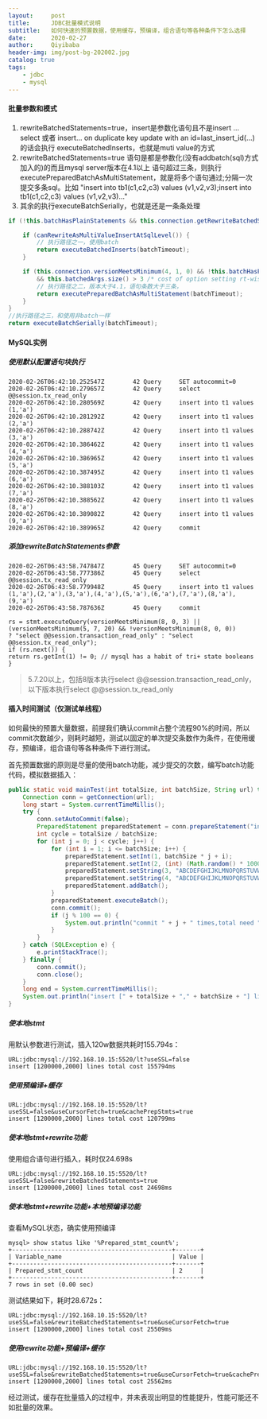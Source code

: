 ```yaml
---
layout:     post                    
title:     	JDBC批量模式说明										
subtitle:   如何快速的预置数据，使用缓存，预编译，组合语句等各种条件下怎么选择
date:       2020-02-27           
author:     Qiyibaba               
header-img: img/post-bg-202002.jpg   
catalog: true                     
tags:                               
    - jdbc
    - mysql
---
```




#### 批量参数和模式

1. rewriteBatchedStatements=true，insert是参数化语句且不是insert ... select 或者 insert... on duplicate key update with an id=last_insert_id(...)的话会执行 executeBatchedInserts，也就是muti value的方式
2. rewriteBatchedStatements=true 语句是都是参数化(没有addbatch(sql)方式加入的)的而且mysql server版本在4.1以上 语句超过三条，则执行executePreparedBatchAsMultiStatement，就是将多个语句通过;分隔一次提交多条sql。比如 "insert into tb1(c1,c2,c3) values (v1,v2,v3);insert into tb1(c1,c2,c3) values (v1,v2,v3)..."
3. 其余的执行executeBatchSerially，也就是还是一条条处理

```java
if (!this.batchHasPlainStatements && this.connection.getRewriteBatchedStatements()) {

    if (canRewriteAsMultiValueInsertAtSqlLevel()) {
        // 执行路径之一，使用batch
        return executeBatchedInserts(batchTimeout);
    }

    if (this.connection.versionMeetsMinimum(4, 1, 0) && !this.batchHasPlainStatements && this.batchedArgs != null
        && this.batchedArgs.size() > 3 /* cost of option setting rt-wise */) {
        // 执行路径之二，版本大于4.1，语句条数大于三条，
        return executePreparedBatchAsMultiStatement(batchTimeout);
    }
}
//执行路径之三，和使用非batch一样
return executeBatchSerially(batchTimeout);
```

#### MySQL实例

##### 使用默认配置语句块执行

```
2020-02-26T06:42:10.252547Z        42 Query     SET autocommit=0
2020-02-26T06:42:10.279657Z        42 Query     select @@session.tx_read_only
2020-02-26T06:42:10.280569Z        42 Query     insert into t1 values (1,'a')
2020-02-26T06:42:10.281292Z        42 Query     insert into t1 values (2,'a')
2020-02-26T06:42:10.288742Z        42 Query     insert into t1 values (3,'a')
2020-02-26T06:42:10.386462Z        42 Query     insert into t1 values (4,'a')
2020-02-26T06:42:10.386965Z        42 Query     insert into t1 values (5,'a')
2020-02-26T06:42:10.387495Z        42 Query     insert into t1 values (6,'a')
2020-02-26T06:42:10.388103Z        42 Query     insert into t1 values (7,'a')
2020-02-26T06:42:10.388562Z        42 Query     insert into t1 values (8,'a')
2020-02-26T06:42:10.389082Z        42 Query     insert into t1 values (9,'a')
2020-02-26T06:42:10.389965Z        42 Query     commit
```

##### 添加rewriteBatchStatements参数

```
2020-02-26T06:43:58.747847Z        45 Query     SET autocommit=0
2020-02-26T06:43:58.777386Z        45 Query     select @@session.tx_read_only
2020-02-26T06:43:58.779948Z        45 Query     insert into t1 values (1,'a'),(2,'a'),(3,'a'),(4,'a'),(5,'a'),(6,'a'),(7,'a'),(8,'a'),(9,'a')
2020-02-26T06:43:58.787636Z        45 Query     commit
```

```
rs = stmt.executeQuery(versionMeetsMinimum(8, 0, 3) || (versionMeetsMinimum(5, 7, 20) && !versionMeetsMinimum(8, 0, 0))
? "select @@session.transaction_read_only" : "select @@session.tx_read_only");
if (rs.next()) {
return rs.getInt(1) != 0; // mysql has a habit of tri+ state booleans
}
```

> 5.7.20以上，包括8版本执行select @@session.transaction_read_only，以下版本执行select @@session.tx_read_only

#### 插入时间测试（仅测试单线程）

如何最快的预置大量数据，前提我们确认commit占整个流程90%的时间，所以commit次数越少，则耗时越短，测试以固定的单次提交条数作为条件，在使用缓存，预编译，组合语句等各种条件下进行测试。

首先预置数据的原则是尽量的使用batch功能，减少提交的次数，编写batch功能代码，模拟数据插入：

```java
public static void mainTest(int totalSize, int batchSize, String url) throws SQLException {
    Connection conn = getConnection(url);
    long start = System.currentTimeMillis();
    try {
        conn.setAutoCommit(false);
        PreparedStatement preparedStatement = conn.prepareStatement("insert into sbtest1(id,k,c,pad) values (?,?,?,?)");
        int cycle = totalSize / batchSize;
        for (int j = 0; j < cycle; j++) {
            for (int i = 1; i <= batchSize; i++) {
                preparedStatement.setInt(1, batchSize * j + i);
                preparedStatement.setInt(2, (int) (Math.random() * 100000000));
                preparedStatement.setString(3, "ABCDEFGHIJKLMNOPQRSTUVWXYZ-ABCDEFGHIJKLMNOPQRSTUVWXYZ-ABCDEFGHIJKLMNOPQRSTUVWXYZ-ABCDEFGHIJKLMNOPQRSTUVWXYZ");
                preparedStatement.setString(4, "ABCDEFGHIJKLMNOPQRSTUVWXYZ-ABCDEFGHIJKLMNOPQRSTUVWXYZ");
                preparedStatement.addBatch();
            }
            preparedStatement.executeBatch();
            conn.commit();
            if (j % 100 == 0) {
                System.out.println("commit " + j + " times,total need " + cycle + " times");
            }
        }
    } catch (SQLException e) {
        e.printStackTrace();
    } finally {
        conn.commit();
        conn.close();
    }
    long end = System.currentTimeMillis();
    System.out.println("insert [" + totalSize + "," + batchSize + "] lines total cost " + (end - start) + "ms");
}
```

##### 使本地stmt

用默认参数进行测试，插入120w数据共耗时155.794s：

```
URL:jdbc:mysql://192.168.10.15:5520/lt?useSSL=false
insert [1200000,2000] lines total cost 155794ms
```

##### 使用预编译+缓存

```
URL:jdbc:mysql://192.168.10.15:5520/lt?useSSL=false&useCursorFetch=true&cachePrepStmts=true
insert [1200000,2000] lines total cost 120799ms
```

##### 使本地stmt+rewrite功能

使用组合语句进行插入，耗时仅24.698s

```
URL:jdbc:mysql://192.168.10.15:5520/lt?useSSL=false&rewriteBatchedStatements=true
insert [1200000,2000] lines total cost 24698ms
```

##### 使本地stmt+rewrite功能+本地预编译功能

查看MySQL状态，确实使用预编译

```
mysql> show status like '%Prepared_stmt_count%';
+---------------------------------------------+-------+
| Variable_name                               | Value |
+---------------------------------------------+-------+
| Prepared_stmt_count                         | 2     |
+---------------------------------------------+-------+
7 rows in set (0.00 sec)
```

测试结果如下，耗时28.672s：

```
URL:jdbc:mysql://192.168.10.15:5520/lt?useSSL=false&rewriteBatchedStatements=true&useCursorFetch=true
insert [1200000,2000] lines total cost 25509ms
```

##### 使用rewrite功能+预编译+缓存

```
URL:jdbc:mysql://192.168.10.15:5520/lt?useSSL=false&rewriteBatchedStatements=true&useCursorFetch=true&cachePrepStmts=true
insert [1200000,2000] lines total cost 25562ms
```

经过测试，缓存在批量插入的过程中，并未表现出明显的性能提升，性能可能还不如批量的效果。

